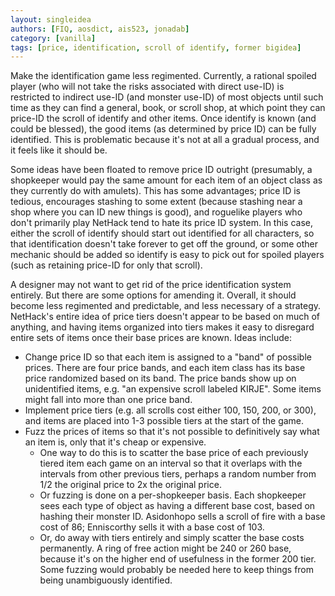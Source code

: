 ```yaml
---
layout: singleidea
authors: [FIQ, aosdict, ais523, jonadab]
category: [vanilla]
tags: [price, identification, scroll of identify, former bigidea]
---
```

Make the identification game less regimented. Currently, a rational spoiled
player (who will not take the risks associated with direct use-ID) is restricted
to indirect use-ID (and monster use-ID) of most objects until such time as they
can find a general, book, or scroll shop, at which point they can price-ID the
scroll of identify and other items. Once identify is known (and could be
blessed), the good items (as determined by price ID) can be fully identified.
This is problematic because it's not at all a gradual process, and it feels like
it should be.

Some ideas have been floated to remove price ID outright (presumably, a
shopkeeper would pay the same amount for each item of an object class as they
currently do with amulets). This has some advantages; price ID is tedious,
encourages stashing to some extent (because stashing near a shop where you can
ID new things is good), and roguelike players who don't primarily play NetHack
tend to hate its price ID system. In this case, either the scroll of identify
should start out identified for all characters, so that identification doesn't
take forever to get off the ground, or some other mechanic should be added so
identify is easy to pick out for spoiled players (such as retaining price-ID for
only that scroll).

A designer may not want to get rid of the price identification system entirely.
But there are some options for amending it. Overall, it should become less
regimented and predictable, and less necessary of a strategy. NetHack's entire
idea of price tiers doesn't appear to be based on much of anything, and having
items organized into tiers makes it easy to disregard entire sets of items once
their base prices are known. Ideas include:

* Change price ID so that each item is assigned to a "band" of possible prices.
  There are four price bands, and each item class has its base price randomized
  based on its band. The price bands show up on unidentified items, e.g. "an
  expensive scroll labeled KIRJE". Some items might fall into more than one
  price band.
* Implement price tiers (e.g. all scrolls cost either 100, 150, 200, or 300),
  and items are placed into 1-3 possible tiers at the start of the game.
* Fuzz the prices of items so that it's not possible to definitively say what an
  item is, only that it's cheap or expensive.
  * One way to do this is to scatter the base price of each previously tiered
    item each game on an interval so that it overlaps with the intervals from
    other previous tiers, perhaps a random number from 1/2 the original price to
    2x the original price.
  * Or fuzzing is done on a per-shopkeeper basis. Each shopkeeper sees each type
    of object as having a different base cost, based on hashing their monster
    ID. Asidonhopo sells a scroll of fire with a base cost of 86; Enniscorthy
    sells it with a base cost of 103.
  * Or, do away with tiers entirely and simply scatter the base costs
    permanently. A ring of free action might be 240 or 260 base, because it's on
    the higher end of usefulness in the former 200 tier. Some fuzzing would
    probably be needed here to keep things from being unambiguously identified.

